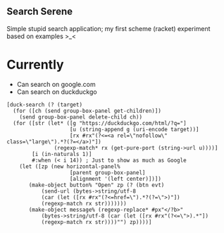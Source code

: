 Search Serene
-------------

Simple stupid search application; my first scheme (racket) experiment based on examples >_<

Currently
=========

 - Can search on google.com
 - Can search on duckduckgo

``` racket
[duck-search (? (target)
  (for ([ch (send group-box-panel get-children)])
    (send group-box-panel delete-child ch))
  (for ([str (let* ([g "https://duckduckgo.com/html/?q="]
                    [u (string-append g (uri-encode target))]
                    [rx #rx"(?<=<a rel=\"nofollow\" class=\"large\").*?(?=</a>)"])
               (regexp-match* rx (get-pure-port (string->url u))))]
        [i (in-naturals 1)]
        #:when (< i 14)) ; Just to show as much as Google
    (let ([zp (new horizontal-panel%
                    [parent group-box-panel]
                    [alignment '(left center)])])
       (make-object button% "Open" zp (? (btn evt)
           (send-url (bytes->string/utf-8 
           (car (let ([rx #rx"(?<=href=\").*?(?=\">)"])
           (regexp-match rx str)))))))
       (make-object message% (regexp-replace* #px"</?b>" 
           (bytes->string/utf-8 (car (let ([rx #rx"(?<=\">).*"])
           (regexp-match rx str))))"") zp))))]
```
